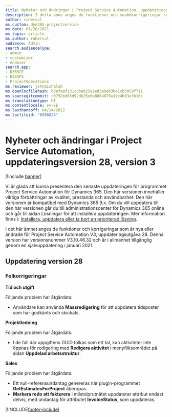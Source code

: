 ```yaml
---
title: Nyheter och ändringar i Project Service Automation, uppdateringsversion 28, version 3
description: I detta ämne anges de funktioner och snabbkorrigeringar som finns tillgängliga i Project Service Automation, uppdateringsversion 28, V3.
author: ruhercul
ms.custom: dyn365-projectservice
ms.date: 01/26/2021
ms.topic: article
ms.author: ruhercul
audience: Admin
search.audienceType:
- admin
- customizer
- enduser
search.app:
- D365CE
- D365PS
- ProjectOperations
ms.reviewer: johnmichalak
ms.openlocfilehash: b3afeaf131c8bab25e1ed3a9eb3b41cb3059f711
ms.sourcegitcommit: c0792bd65d92db25e0e8864879a19c4b93efb10c
ms.translationtype: HT
ms.contentlocale: sv-SE
ms.lasthandoff: 04/14/2022
ms.locfileid: "8586826"
---
```

# <a name="whats-new-or-changed-in-project-service-automation-update-release-28-v3"></a>Nyheter och ändringar i Project Service Automation, uppdateringsversion 28, version 3

[!include [banner](../includes/psa-now-project-operations.md)]

Vi är glada att kunna presentera den senaste uppdateringen för programmet Project Service Automation för Dynamics 365. Den här versionen innehåller viktiga förbättringar av kvalitet, prestanda och användbarhet. Den här versionen är kompatibel med Dynamics 365 9.x. Om du vill uppdatera till den här versionen går du till administrationscenter för Dynamics 365 online och går till sidan Lösningar för att installera uppdateringen. Mer information finns i: [Installera, uppdatera eller ta bort en prioriterad lösning](/power-platform/admin/install-remove-preferred-solution).

I det här ämnet anges de funktioner och korrigeringar som är nya eller ändrade för Project Service Automation V3, uppdateringsutgåva 28. Denna version har versionsnummer V3.10.46.32 och är i allmänhet tillgänglig genom en självuppdatering i januari 2021.

## <a name="update-release-28"></a>Uppdatering version 28

### <a name="bug-fixes"></a>Felkorrigeringar

**Tid och utgift**

Följande problem har åtgärdats:

- Användare kan använda **Massredigering** för att uppdatera tidsposter som har godkänts och skickats.

**Projektledning**

Följande problem har åtgärdats:

- I de fall där uppgiftens GUID tolkas som ett tal, kan aktiviteter inte öppnas för redigering med **Redigera aktivitet** i menyfliksområdet på sidan **Uppdelad arbetsstruktur**.

**Sales**

Följande problem har åtgärdats:

- Ett null-referensundantag genereras när plugin-programmet **GetEstimatesForProject** åberopas.
- **Markera redo att fakturera** i milstolprutnätet uppdaterar attribut endast delvis, med undantag för attributet **InvoiceStatus**, som uppdateras.



[!INCLUDE[footer-include](../includes/footer-banner.md)]
